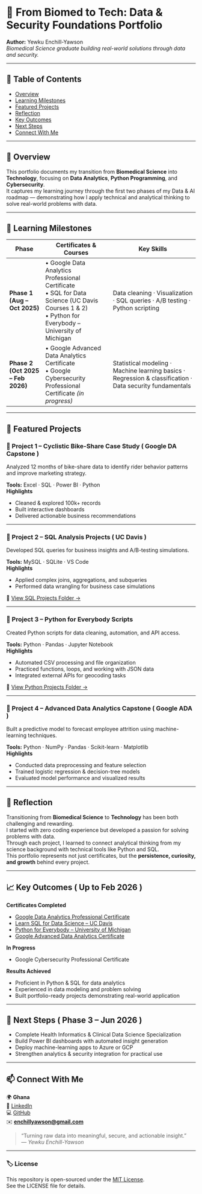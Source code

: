 # 🧬 From Biomed to Tech: Data & Security Foundations Portfolio  

**Author:** Yewku Enchill-Yawson  
*Biomedical Science graduate building real-world solutions through data and security.*  

---

## 📘 Table of Contents
- [Overview](#overview)
- [Learning Milestones](#learning-milestones)
- [Featured Projects](#featured-projects)
- [Reflection](#reflection)
- [Key Outcomes](#key-outcomes)
- [Next Steps](#next-steps)
- [Connect With Me](#connect-with-me)

---

## 🎯 Overview
This portfolio documents my transition from **Biomedical Science** into **Technology**, focusing on **Data Analytics**, **Python Programming**, and **Cybersecurity**.  
It captures my learning journey through the first two phases of my Data & AI roadmap — demonstrating how I apply technical and analytical thinking to solve real-world problems with data.

---

## 🧠 Learning Milestones

| Phase | Certificates & Courses | Key Skills |
|-------|-------------------------|-------------|
| **Phase 1 (Aug – Oct 2025)** | • Google Data Analytics Professional Certificate  <br>• SQL for Data Science (UC Davis Courses 1 & 2)  <br>• Python for Everybody – University of Michigan | Data cleaning · Visualization · SQL queries · A/B testing · Python scripting |
| **Phase 2 (Oct 2025 – Feb 2026)** | • Google Advanced Data Analytics Certificate  <br>• Google Cybersecurity Professional Certificate *(in progress)* | Statistical modeling · Machine learning basics · Regression & classification · Data security fundamentals |

---

## 📂 Featured Projects

### 🚴 Project 1 – Cyclistic Bike-Share Case Study ( Google DA Capstone )
Analyzed 12 months of bike-share data to identify rider behavior patterns and improve marketing strategy.  

**Tools:** Excel · SQL · Power BI · Python  
**Highlights**
- Cleaned & explored 100k+ records  
- Built interactive dashboards  
- Delivered actionable business recommendations  

---

### 💼 Project 2 – SQL Analysis Projects ( UC Davis )
Developed SQL queries for business insights and A/B-testing simulations.  

**Tools:** MySQL · SQLite · VS Code  
**Highlights**
- Applied complex joins, aggregations, and subqueries  
- Performed data wrangling for business case simulations  

🔗 [View SQL Projects Folder →](https://github.com/enchill-svg/biomed-to-tech-portfolio/tree/main/projects/sql_uc_davis)

---

### 🐍 Project 3 – Python for Everybody Scripts
Created Python scripts for data cleaning, automation, and API access.  

**Tools:** Python · Pandas · Jupyter Notebook  
**Highlights**
- Automated CSV processing and file organization  
- Practiced functions, loops, and working with JSON data  
- Integrated external APIs for geocoding tasks  

🔗 [View Python Projects Folder →](https://github.com/enchill-svg/biomed-to-techportfolio/tree/main/projects/python_for_everybody)

---

### 🤖 Project 4 – Advanced Data Analytics Capstone ( Google ADA )
Built a predictive model to forecast employee attrition using machine-learning techniques.  

**Tools:** Python · NumPy · Pandas · Scikit-learn · Matplotlib  
**Highlights**
- Conducted data preprocessing and feature selection  
- Trained logistic regression & decision-tree models  
- Evaluated model performance and visualized results  

---

## 💭 Reflection
Transitioning from **Biomedical Science** to **Technology** has been both challenging and rewarding.  
I started with zero coding experience but developed a passion for solving problems with data.  
Through each project, I learned to connect analytical thinking from my science background with technical tools like Python and SQL.  
This portfolio represents not just certificates, but the **persistence, curiosity, and growth** behind every project.

---

## 📈 Key Outcomes ( Up to Feb 2026 )

**Certificates Completed**
- [Google Data Analytics Professional Certificate](https://coursera.org/share/899e3332d82e48b6309a89a631f41c66)  
- [Learn SQL for Data Science – UC Davis](https://coursera.org/share/80bdf675bd778f775743297231d356b6)  
- [Python for Everybody – University of Michigan](https://coursera.org/share/1fc72dca24f45beb175cb99e0560af4c)  
- [Google Advanced Data Analytics Certificate](https://coursera.org/share/9971f4840c00780e993a69be2e3d9255)

**In Progress**
- Google Cybersecurity Professional Certificate  

**Results Achieved**
- Proficient in Python & SQL for data analytics  
- Experienced in data modeling and problem solving  
- Built portfolio-ready projects demonstrating real-world application  

---

## 🧭 Next Steps ( Phase 3 – Jun 2026 )
- Complete Health Informatics & Clinical Data Science Specialization  
- Build Power BI dashboards with automated insight generation  
- Deploy machine-learning apps to Azure or GCP  
- Strengthen analytics & security integration for practical use  

---

## 📫 Connect With Me
🌍 **Ghana**  
💼 [LinkedIn](https://www.linkedin.com/in/yewkuenchillyawson/)  
💻 [GitHub](https://github.com/enchill-svg)  
✉️ **enchillyawson@gmail.com**

> “Turning raw data into meaningful, secure, and actionable insight.”  
> — *Yewku Enchill-Yawson*

---

### 🏷️ License
This repository is open-sourced under the [MIT License](LICENSE).  
See the LICENSE file for details.
